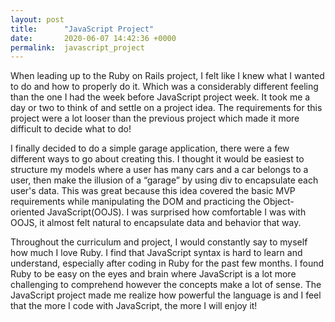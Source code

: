 ```yaml
---
layout: post
title:      "JavaScript Project"
date:       2020-06-07 14:42:36 +0000
permalink:  javascript_project
---
```



When leading up to the Ruby on Rails project, I felt like I knew what I wanted to do and how to properly do it. Which was a considerably different feeling than the one I had the week before JavaScript project week. It took me a day or two to think of and settle on a project idea. The requirements for this project were a lot looser than the previous project which made it more difficult to decide what to do!

I finally decided to do a simple garage application, there were a few different ways to go about creating this. I thought it would be easiest to structure my models where a user has many cars and a car belongs to a user, then make the illusion of a “garage” by using div to encapsulate each user's data. This was great because this idea covered the basic MVP requirements while manipulating the DOM and practicing the Object-oriented JavaScript(OOJS). I was surprised how comfortable I was with OOJS, it almost felt natural to encapsulate data and behavior that way. 

Throughout the curriculum and project, I would constantly say to myself how much I love Ruby. I find that JavaScript syntax is hard to learn and understand, especially after coding in Ruby for the past few months. I found Ruby to be easy on the eyes and brain where JavaScript is a lot more challenging to comprehend however the concepts make a lot of sense. The JavaScript project made me realize how powerful the language is and I feel that the more I code with JavaScript, the more I will enjoy it!

